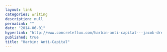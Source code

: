 ```yaml
---
layout: link
categories: writing
description: null
permalink: ""
date: "2014-06-01"
hyperlink: "http://www.concreteflux.com/harbin-anti-capital---jacob-dreyer.html"
published: true
title: "Harbin: Anti-Capital"
---
```



